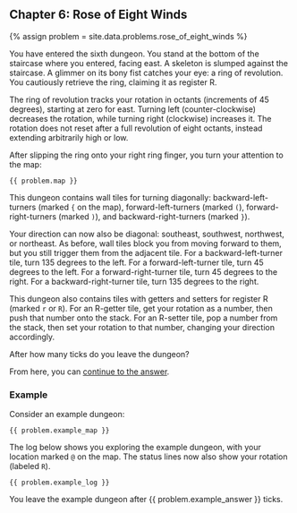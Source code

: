 ## Chapter 6: Rose of Eight Winds

{% assign problem = site.data.problems.rose_of_eight_winds %}

You have entered the sixth dungeon. You stand at the bottom of the staircase where you entered, facing east. A skeleton is slumped against the staircase. A glimmer on its bony fist catches your eye: a ring of revolution. You cautiously retrieve the ring, claiming it as register R.

The ring of revolution tracks your rotation in octants (increments of 45 degrees), starting at zero for east. Turning left (counter-clockwise) decreases the rotation, while turning right (clockwise) increases it. The rotation does not reset after a full revolution of eight octants, instead extending arbitrarily high or low.

After slipping the ring onto your right ring finger, you turn your attention to the map:

```
{{ problem.map }}
```

This dungeon contains wall tiles for turning diagonally: backward-left-turners (marked `{` on the map), forward-left-turners (marked `(`), forward-right-turners (marked `)`), and backward-right-turners (marked `}`).

Your direction can now also be diagonal: southeast, southwest, northwest, or northeast. As before, wall tiles block you from moving forward to them, but you still trigger them from the adjacent tile. For a backward-left-turner tile, turn 135 degrees to the left. For a forward-left-turner tile, turn 45 degrees to the left. For a forward-right-turner tile, turn 45 degrees to the right. For a backward-right-turner tile, turn 135 degrees to the right.

This dungeon also contains tiles with getters and setters for register R (marked `r` or `R`). For an R-getter tile, get your rotation as a number, then push that number onto the stack. For an R-setter tile, pop a number from the stack, then set your rotation to that number, changing your direction accordingly.

After how many ticks do you leave the dungeon?

From here, you can [continue to the answer](../../answers/chapters/06/rose-of-eight-winds.md).


### Example

Consider an example dungeon:

```
{{ problem.example_map }}
```

The log below shows you exploring the example dungeon, with your location marked `@` on the map. The status lines now also show your rotation (labeled `R`).

```
{{ problem.example_log }}
```

You leave the example dungeon after {{ problem.example_answer }} ticks.
